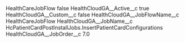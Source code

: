 <?xml version="1.0" encoding="UTF-8"?>
<CustomMetadata xmlns="http://soap.sforce.com/2006/04/metadata" xmlns:xsi="http://www.w3.org/2001/XMLSchema-instance" xmlns:xsd="http://www.w3.org/2001/XMLSchema">
    <label>HealthCareJobFlow</label>
    <protected>false</protected>
    <values>
        <field>HealthCloudGA__Active__c</field>
        <value xsi:type="xsd:boolean">true</value>
    </values>
    <values>
        <field>HealthCloudGA__Custom__c</field>
        <value xsi:type="xsd:boolean">false</value>
    </values>
    <values>
        <field>HealthCloudGA__JobFlowName__c</field>
        <value xsi:type="xsd:string">HealthCareJobFlow</value>
    </values>
    <values>
        <field>HealthCloudGA__JobName__c</field>
        <value xsi:type="xsd:string">HcPatientCardPostInstallJobs.InsertPatientCardConfigurations</value>
    </values>
    <values>
        <field>HealthCloudGA__JobOrder__c</field>
        <value xsi:type="xsd:double">7.0</value>
    </values>
</CustomMetadata>
